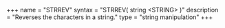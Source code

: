 +++
name = "STRREV"
syntax = "STRREV( string &lt;STRING&gt; )"
description = "Reverses the characters in a string."
type = "string manipulation"
+++

